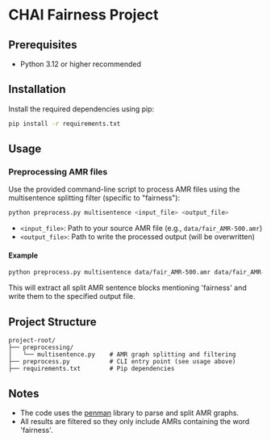 # CHAI Fairness Project

## Prerequisites
- Python 3.12 or higher recommended

## Installation
Install the required dependencies using pip:

```bash
pip install -r requirements.txt
```

## Usage
### Preprocessing AMR files

Use the provided command-line script to process AMR files using the multisentence splitting filter (specific to "fairness"):

```bash
python preprocess.py multisentence <input_file> <output_file>
```

- `<input_file>`: Path to your source AMR file (e.g., `data/fair_AMR-500.amr`)
- `<output_file>`: Path to write the processed output (will be overwritten)

#### Example
```bash
python preprocess.py multisentence data/fair_AMR-500.amr data/fair_AMR-500_clean.amr
```

This will extract all split AMR sentence blocks mentioning 'fairness' and write them to the specified output file.

## Project Structure

```
project-root/
├── preprocessing/
│   └── multisentence.py    # AMR graph splitting and filtering
├── preprocess.py           # CLI entry point (see usage above)
├── requirements.txt        # Pip dependencies
```


## Notes
- The code uses the [penman](https://github.com/goodmami/penman) library to parse and split AMR graphs.
- All results are filtered so they only include AMRs containing the word 'fairness'.
